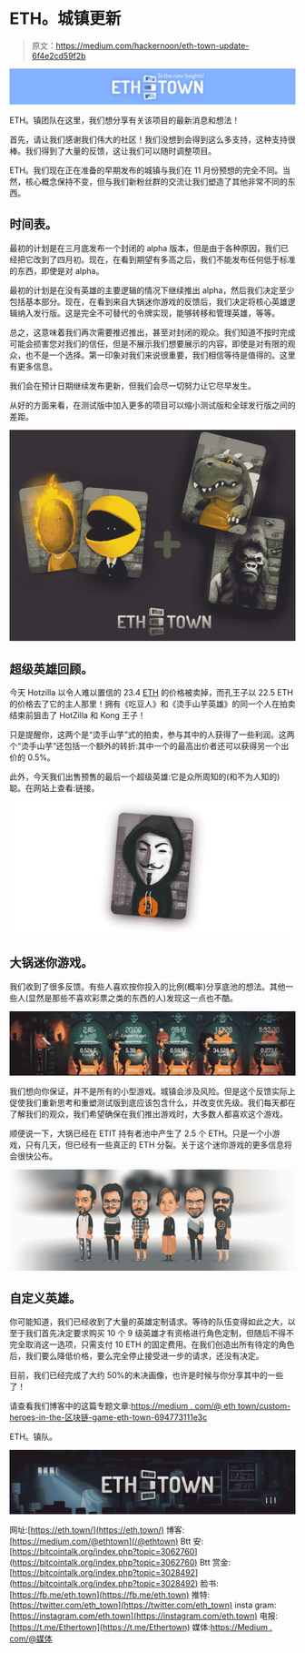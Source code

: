 # ETH。城镇更新

> 原文：<https://medium.com/hackernoon/eth-town-update-6f4e2cd59f2b>

![](img/18811e82e5c88b554990f3015038d580.png)

ETH。镇团队在这里，我们想分享有关该项目的最新消息和想法！

首先，请让我们感谢我们伟大的社区！我们没想到会得到这么多支持，这种支持很棒。我们得到了大量的反馈，这让我们可以随时调整项目。

ETH。我们现在正在准备的早期发布的城镇与我们在 11 月份预想的完全不同。当然，核心概念保持不变，但与我们新粉丝群的交流让我们塑造了其他非常不同的东西。

## 时间表。

最初的计划是在三月底发布一个封闭的 alpha 版本，但是由于各种原因，我们已经把它改到了四月初。现在，在看到期望有多高之后，我们不能发布任何低于标准的东西，即使是对 alpha。

最初的计划是在没有英雄的主要逻辑的情况下继续推出 alpha，然后我们决定至少包括基本部分。现在，在看到来自大锅迷你游戏的反馈后，我们决定将核心英雄逻辑纳入发行版。这是完全不可替代的令牌实现，能够转移和管理英雄，等等。

总之，这意味着我们再次需要推迟推出，甚至对封闭的观众。我们知道不按时完成可能会损害您对我们的信任，但是不展示我们想要展示的内容，即使是对有限的观众，也不是一个选择。第一印象对我们来说很重要，我们相信等待是值得的。这里有更多信息。

我们会在预计日期继续发布更新，但我们会尽一切努力让它尽早发生。

从好的方面来看，在测试版中加入更多的项目可以缩小测试版和全球发行版之间的差距。

![](img/842140b38de36a07db3b3627b44e851d.png)

## 超级英雄回顾。

今天 Hotzilla 以令人难以置信的 23.4 [ETH](https://hackernoon.com/tagged/eth) 的价格被卖掉，而孔王子以 22.5 ETH 的价格去了它的主人那里！拥有《吃豆人》和《烫手山芋英雄》的同一个人在拍卖结束前狙击了 HotZilla 和 Kong 王子！

只是提醒你，这两个是“烫手山芋”式的拍卖，参与其中的人获得了一些利润。这两个“烫手山芋”还包括一个额外的转折:其中一个的最高出价者还可以获得另一个出价的 0.5%。

此外，今天我们出售预售的最后一个超级英雄:它是众所周知的(和不为人知的)聪。在网站上查看:链接。

![](img/17748f1f8c662e8912093913bc5d1539.png)

## 大锅迷你游戏。

我们收到了很多反馈。有些人喜欢按你投入的比例(概率)分享底池的想法。其他一些人(显然是那些不喜欢彩票之类的东西的人)发现这一点也不酷。

![](img/d40bd22a3b6a8b806b6439fc53f7fcdf.png)

我们想向你保证，并不是所有的小型游戏。城镇会涉及风险。但是这个反馈实际上促使我们重新思考和重塑测试版到底应该包含什么，并改变优先级。我们每天都在了解我们的观众，我们希望确保在我们推出游戏时，大多数人都喜欢这个游戏。

顺便说一下，大锅已经在 ETIT 持有者池中产生了 2.5 个 ETH。只是一个小游戏，只有几天，但已经有一些真正的 ETH 分裂。关于这个迷你游戏的更多信息将会很快公布。

[![](img/db04e14060d2c0311a57d1b9dc20bd14.png)](https://medium.com/@ethtown/custom-heroes-in-the-blockchain-game-eth-town-694773111e3c)

## 自定义英雄。

你可能知道，我们已经收到了大量的英雄定制请求。等待的队伍变得如此之大，以至于我们首先决定要求购买 10 个 9 级英雄才有资格进行角色定制，但随后不得不完全取消这一选项，只需支付 10 ETH 的固定费用。在我们创造出所有待定的角色后，我们要么降低价格，要么完全停止接受进一步的请求，还没有决定。

目前，我们已经完成了大约 50%的未决画像，也许是时候与你分享其中的一些了！

请查看我们博客中的这篇专题文章:[https://medium . com/@ eth town/custom-heroes-in-the-区块链-game-eth-town-694773111e3c](/@ethtown/custom-heroes-in-the-blockchain-game-eth-town-694773111e3c)

ETH。镇队。

![](img/4258738844b06ce4d4dc92d88ce5c4dc.png)

网址:[https://eth.town/](https://eth.town/)
博客:[https://medium.com/@ethtown](/@ethtown)
Btt 安:[https://bitcointalk.org/index.php?topic=3062760](https://bitcointalk.org/index.php?topic=3062760)
Btt 赏金:[https://bitcointalk.org/index.php?topic=3028492](https://bitcointalk.org/index.php?topic=3028492)
脸书:[https://fb.me/eth.town](https://fb.me/eth.town)
推特:[https://twitter.com/eth_town](https://twitter.com/eth_town)
insta gram:[https://instagram.com/eth.town](https://instagram.com/eth.town)
电报:[https://t.me/Ethertown](https://t.me/Ethertown)
媒体:[https://Medium . com/@媒体](/@ethtown)